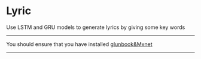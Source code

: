 # Lyric
Use LSTM and GRU models to generate lyrics by giving some key words


***
 You should ensure that you have installed [glunbook&Mxnet](http://zh.gluon.ai/chapter_prerequisite/install.html)  
***
